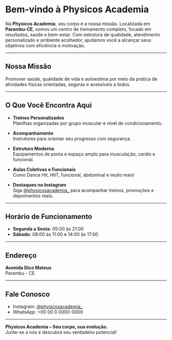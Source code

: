 # Bem-vindo à Physicos Academia

Na **Physicos Academia**, seu corpo é a nossa missão. Localizada em **Parambu-CE**, somos um centro de treinamento completo, focado em resultados, saúde e bem-estar. Com estrutura de qualidade, atendimento personalizado e ambiente acolhedor, ajudamos você a alcançar seus objetivos com eficiência e motivação.

---

## Nossa Missão

Promover saúde, qualidade de vida e autoestima por meio da prática de atividades físicas orientadas, seguras e acessíveis a todos.

---

## O Que Você Encontra Aqui

- **Treinos Personalizados**  
  Planilhas organizadas por grupo muscular e nível de condicionamento.
  
- **Acompanhamento**  
  Instrutores para orientar seu progresso com segurança.

- **Estrutura Moderna**  
  Equipamentos de ponta e espaço amplo para musculação, cardio e funcional.

- **Aulas Coletivas e Funcionais**  
  Como Dance Hit, HIIT, funcional, abdominal e muito mais!

- **Destaques no Instagram**  
  Siga [@physicosacademia_](https://instagram.com/physicosacademia_) para acompanhar treinos, promoções e depoimentos reais.

---

## Horário de Funcionamento

- **Segunda a Sexta:** 05:00 às 21:00  
- **Sábado:** 08:00 às 11:00 e 14:00 às 17:00

---

## Endereço

**Avenida Dico Mateus**  
Parambu - CE

---

## Fale Conosco

- Instagram: [@physicosacademia_](https://instagram.com/physicosacademia_)  
- WhatsApp: +00 00 0 0000-0000

---

**Physicos Academia – Seu corpo, sua evolução.**  
Junte-se a nós e descubra seu verdadeiro potencial!
